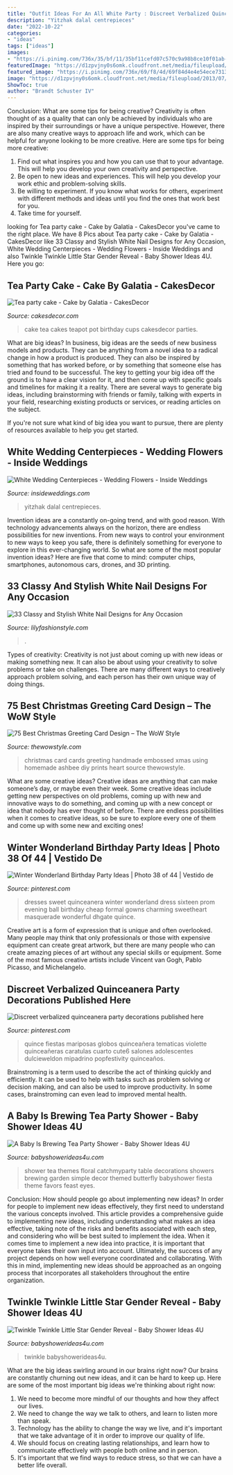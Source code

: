 ```yaml
---
title: "Outfit Ideas For An All White Party : Discreet Verbalized Quinceanera Party Decorations Published Here"
description: "Yitzhak dalal centrepieces"
date: "2022-10-22"
categories:
- "ideas"
tags: ["ideas"]
images:
- "https://i.pinimg.com/736x/35/bf/11/35bf11cefd07c570c9a98b8ce10f01ab--winter-wonderland-dress-winter-wonderland-birthday.jpg"
featuredImage: "https://d1zpvjny0s6omk.cloudfront.net/media/fileupload/2013/07/16/WhiteCenterpiece1.jpg"
featured_image: "https://i.pinimg.com/736x/69/f8/4d/69f84d4e4e54ece73135054351894da5.jpg"
image: "https://d1zpvjny0s6omk.cloudfront.net/media/fileupload/2013/07/16/WhiteCenterpiece1.jpg"
ShowToc: true
author: "Brandt Schuster IV"
---
```



Conclusion: What are some tips for being creative?
Creativity is often thought of as a quality that can only be achieved by individuals who are inspired by their surroundings or have a unique perspective. However, there are also many creative ways to approach life and work, which can be helpful for anyone looking to be more creative. Here are some tips for being more creative: 
1) Find out what inspires you and how you can use that to your advantage. This will help you develop your own creativity and perspective. 
2) Be open to new ideas and experiences. This will help you develop your work ethic and problem-solving skills. 
3) Be willing to experiment. If you know what works for others, experiment with different methods and ideas until you find the ones that work best for you. 
4) Take time for yourself.

	

		
looking for Tea party cake - Cake by Galatia - CakesDecor you've came to the right place. We have 8 Pics about Tea party cake - Cake by Galatia - CakesDecor like 33 Classy and Stylish White Nail Designs for Any Occasion, White Wedding Centerpieces - Wedding Flowers - Inside Weddings and also Twinkle Twinkle Little Star Gender Reveal - Baby Shower Ideas 4U. Here you go:
		
    
## Tea Party Cake - Cake By Galatia - CakesDecor

<img loading=lazy src="https://pic.cakesdecor.com/m/cqfojzqfn6aaziaklbib.jpg" onerror="this.onerror=null;this.src='https://tse3.mm.bing.net/th?id=OIP.VwOw9kj9LWzmjPNt9v7StQHaJ3&amp;pid=15.1';" alt="Tea party cake - Cake by Galatia - CakesDecor">

_Source: cakesdecor.com_

>cake tea cakes teapot pot birthday cups cakesdecor parties. 

	

What are big ideas?
In business, big ideas are the seeds of new business models and products. They can be anything from a novel idea to a radical change in how a product is produced. They can also be inspired by something that has worked before, or by something that someone else has tried and found to be successful. 
The key to getting your big idea off the ground is to have a clear vision for it, and then come up with specific goals and timelines for making it a reality. There are several ways to generate big ideas, including brainstorming with friends or family, talking with experts in your field, researching existing products or services, or reading articles on the subject. 

If you're not sure what kind of big idea you want to pursue, there are plenty of resources available to help you get started.

    
## White Wedding Centerpieces - Wedding Flowers - Inside Weddings

<img loading=lazy src="https://d1zpvjny0s6omk.cloudfront.net/media/fileupload/2013/07/16/WhiteCenterpiece1.jpg" onerror="this.onerror=null;this.src='https://tse2.mm.bing.net/th?id=OIP.O1bRjeiAGe0AB_1HTh69pAHaJ7&amp;pid=15.1';" alt="White Wedding Centerpieces - Wedding Flowers - Inside Weddings">

_Source: insideweddings.com_

>yitzhak dalal centrepieces. 

	

Invention ideas are a constantly on-going trend, and with good reason. With technology advancements always on the horizon, there are endless possibilities for new inventions. From new ways to control your environment to new ways to keep you safe, there is definitely something for everyone to explore in this ever-changing world. So what are some of the most popular invention ideas? Here are five that come to mind: computer chips, smartphones, autonomous cars, drones, and 3D printing.

    
## 33 Classy And Stylish White Nail Designs For Any Occasion

<img loading=lazy src="https://lilyfashionstyle.com/wp-content/uploads/2021/05/20-5-683x1024.jpg" onerror="this.onerror=null;this.src='https://tse2.mm.bing.net/th?id=OIP.oOJf9nAj4FOnQll7QeBzYQHaLG&amp;pid=15.1';" alt="33 Classy and Stylish White Nail Designs for Any Occasion">

_Source: lilyfashionstyle.com_

>. 

	

Types of creativity:
Creativity is not just about coming up with new ideas or making something new. It can also be about using your creativity to solve problems or take on challenges. There are many different ways to creatively approach problem solving, and each person has their own unique way of doing things.

    
## 75 Best Christmas Greeting Card Design – The WoW Style

<img loading=lazy src="http://thewowstyle.com/wp-content/uploads/2014/11/446.jpg" onerror="this.onerror=null;this.src='https://tse3.mm.bing.net/th?id=OIP.wotJQ6Jfe22Soxv7d_05VwHaPZ&amp;pid=15.1';" alt="75 Best Christmas Greeting Card Design – The WoW Style">

_Source: thewowstyle.com_

>christmas card cards greeting handmade embossed xmas using homemade ashbee diy prints heart source thewowstyle. 

	

What are some creative ideas?
Creative ideas are anything that can make someone’s day, or maybe even their week. Some creative ideas include getting new perspectives on old problems, coming up with new and innovative ways to do something, and coming up with a new concept or idea that nobody has ever thought of before. There are endless possibilities when it comes to creative ideas, so be sure to explore every one of them and come up with some new and exciting ones!

    
## Winter Wonderland Birthday Party Ideas | Photo 38 Of 44 | Vestido De

<img loading=lazy src="https://i.pinimg.com/736x/35/bf/11/35bf11cefd07c570c9a98b8ce10f01ab--winter-wonderland-dress-winter-wonderland-birthday.jpg" onerror="this.onerror=null;this.src='https://tse3.mm.bing.net/th?id=OIP.NImjNCNOe94Fxo_bCbbLbAHaLG&amp;pid=15.1';" alt="Winter Wonderland Birthday Party Ideas | Photo 38 of 44 | Vestido de">

_Source: pinterest.com_

>dresses sweet quinceanera winter wonderland dress sixteen prom evening ball birthday cheap formal gowns charming sweetheart masquerade wonderful dhgate quince. 

	

Creative art is a form of expression that is unique and often overlooked. Many people may think that only professionals or those with expensive equipment can create great artwork, but there are many people who can create amazing pieces of art without any special skills or equipment. Some of the most famous creative artists include Vincent van Gogh, Pablo Picasso, and Michelangelo.

    
## Discreet Verbalized Quinceanera Party Decorations Published Here

<img loading=lazy src="https://i.pinimg.com/736x/69/f8/4d/69f84d4e4e54ece73135054351894da5.jpg" onerror="this.onerror=null;this.src='https://tse3.mm.bing.net/th?id=OIP.gzJCDFoPBjgAum_ChQnQ0AHaLH&amp;pid=15.1';" alt="Discreet verbalized quinceanera party decorations published here">

_Source: pinterest.com_

>quince fiestas mariposas globos quinceañera tematicas violette quinceañeras caratulas cuarto cute6 salones adolescentes dulcieweldon mipadrino popfestivity quinceaños. 

	

Brainstroming is a term used to describe the act of thinking quickly and efficiently. It can be used to help with tasks such as problem solving or decision making, and can also be used to improve productivity. In some cases, brainstroming can even lead to improved mental health.

    
## A Baby Is Brewing Tea Party Shower - Baby Shower Ideas 4U

<img loading=lazy src="https://babyshowerideas4u.com/wp-content/uploads/2016/06/Floral-Tea-Party-Shower-Treat-Table.png" onerror="this.onerror=null;this.src='https://tse2.mm.bing.net/th?id=OIP.9iF3P5plA9rVHLZ1gpWa9gHaLG&amp;pid=15.1';" alt="A Baby Is Brewing Tea Party Shower - Baby Shower Ideas 4U">

_Source: babyshowerideas4u.com_

>shower tea themes floral catchmyparty table decorations showers brewing garden simple decor themed butterfly babyshower fiesta theme favors feast eyes. 

	

Conclusion: How should people go about implementing new ideas?
In order for people to implement new ideas effectively, they first need to understand the various concepts involved. This article provides a comprehensive guide to implementing new ideas, including understanding what makes an idea effective, taking note of the risks and benefits associated with each step, and considering who will be best suited to implement the idea.
When it comes time to implement a new idea into practice, it is important that everyone takes their own input into account. Ultimately, the success of any project depends on how well everyone coordinated and collaborating. With this in mind, implementing new ideas should be approached as an ongoing process that incorporates all stakeholders throughout the entire organization.

    
## Twinkle Twinkle Little Star Gender Reveal - Baby Shower Ideas 4U

<img loading=lazy src="https://babyshowerideas4u.com/wp-content/uploads/2014/12/71-600x900.jpeg" onerror="this.onerror=null;this.src='https://tse4.mm.bing.net/th?id=OIP.KuPQJKCRIKL2LTUZtOAxNQHaLH&amp;pid=15.1';" alt="Twinkle Twinkle Little Star Gender Reveal - Baby Shower Ideas 4U">

_Source: babyshowerideas4u.com_

>twinkle babyshowerideas4u. 

	

What are the big ideas swirling around in our brains right now?
Our brains are constantly churning out new ideas, and it can be hard to keep up. Here are some of the most important big ideas we're thinking about right now: 
1. We need to become more mindful of our thoughts and how they affect our lives. 
2. We need to change the way we talk to others, and learn to listen more than speak. 
3. Technology has the ability to change the way we live, and it's important that we take advantage of it in order to improve our quality of life. 
4. We should focus on creating lasting relationships, and learn how to communicate effectively with people both online and in person. 
5. It's important that we find ways to reduce stress, so that we can have a better life overall.

